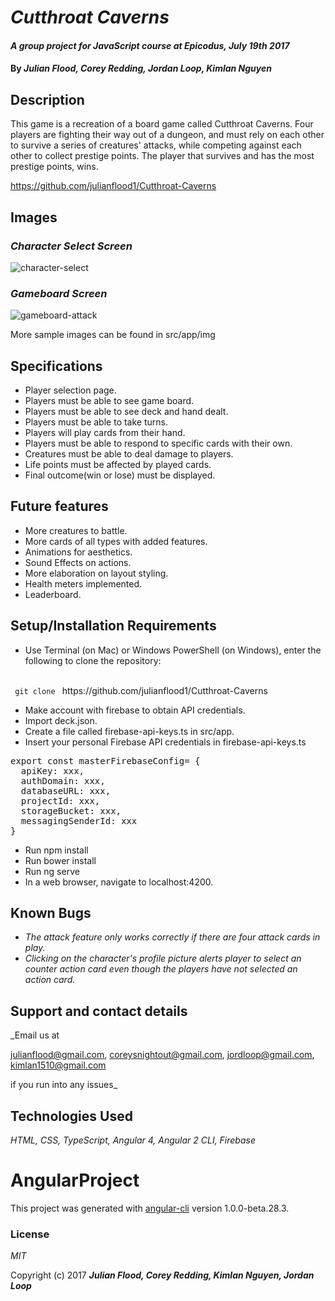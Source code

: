 # _Cutthroat Caverns_

#### _A group project for JavaScript course at Epicodus, July 19th 2017_

#### By _**Julian Flood, Corey Redding, Jordan Loop, Kimlan Nguyen**_

## Description

This game is a recreation of a board game called Cutthroat Caverns. Four players are fighting their way out of a dungeon, and must rely on each other to survive a series of creatures' attacks, while competing against each other to collect prestige points. The player that survives and has the most prestige points, wins.

https://github.com/julianflood1/Cutthroat-Caverns

## Images

### _Character Select Screen_
![character-select](https://user-images.githubusercontent.com/24885660/28997172-f80f79b8-79c2-11e7-813b-75b7422a160a.png)

### _Gameboard Screen_
![gameboard-attack](https://user-images.githubusercontent.com/24885660/28997171-f5073206-79c2-11e7-9a0b-3a2416bbe7da.png)

More sample images can be found in src/app/img




## Specifications

+ Player selection page.
+ Players must be able to see game board.
+ Players must be able to see deck and hand dealt.
+ Players must be able to take turns.
+ Players will play cards from their hand.
+ Players must be able to respond to specific cards with their own.
+ Creatures must be able to deal damage to players.
+ Life points must be affected by played cards.
+ Final outcome(win or lose) must be displayed.


## Future features

+ More creatures to battle.
+ More cards of all types with added features.
+ Animations for aesthetics.
+ Sound Effects on actions.
+ More elaboration on layout styling.
+ Health meters implemented.
+ Leaderboard.

## Setup/Installation Requirements

+ Use Terminal (on Mac) or Windows PowerShell (on Windows), enter the following to clone the repository:
<br>
<code> git clone </code> https://github.com/julianflood1/Cutthroat-Caverns

+ Make account with firebase to obtain API credentials.
+ Import deck.json.
+ Create a file called firebase-api-keys.ts in src/app.
+ Insert your personal Firebase API credentials in firebase-api-keys.ts
<pre>
export const masterFirebaseConfig= {
  apiKey: xxx,
  authDomain: xxx,
  databaseURL: xxx,
  projectId: xxx,
  storageBucket: xxx,
  messagingSenderId: xxx
}
</pre>
+ Run npm install
+ Run bower install
+ Run ng serve
+ In a web browser, navigate to localhost:4200.



## Known Bugs

+ _The attack feature only works correctly if there are four attack cards in play._
+ _Clicking on the character's profile picture alerts player to select an counter action card even though the players have not selected an action card._



## Support and contact details

_Email us at

julianflood@gmail.com,
coreysnightout@gmail.com,
jordloop@gmail.com,
kimlan1510@gmail.com

if you run into any issues_

## Technologies Used

_HTML, CSS, TypeScript, Angular 4, Angular 2 CLI, Firebase_

# AngularProject

This project was generated with [angular-cli](https://github.com/angular/angular-cli) version 1.0.0-beta.28.3.


### License

*MIT*

Copyright (c) 2017 **_Julian Flood, Corey Redding, Kimlan Nguyen, Jordan Loop_**
